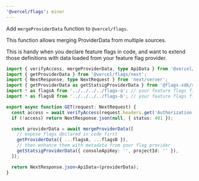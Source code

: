```yaml
---
'@vercel/flags': minor
---
```


Add `mergeProviderData` function to `@vercel/flags`.

This function allows merging ProviderData from multiple sources.

This is handy when you declare feature flags in code, and want to extend those definitions with data loaded from your feature flag provider.

```ts
import { verifyAccess, mergeProviderData, type ApiData } from '@vercel/flags';
import { getProviderData } from '@vercel/flags/next';
import { NextResponse, type NextRequest } from 'next/server';
import { getProviderData as getStatsigProviderData } from '@flags-sdk/statsig';
import * as flagsA from '../../../../flags-a'; // your feature flags file(s)
import * as flagsB from '../../../../flags-b'; // your feature flags file(s)

export async function GET(request: NextRequest) {
  const access = await verifyAccess(request.headers.get('Authorization'));
  if (!access) return NextResponse.json(null, { status: 401 });

  const providerData = await mergeProviderData([
    // expose flags declared in code first
    getProviderData({ ...flagsA, ...flagsB }),
    // then enhance them with metadata from your flag provider
    getStatsigProviderData({ consoleApiKey: '', projectId: '' }),
  ]);

  return NextResponse.json<ApiData>(providerData);
}
```
